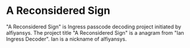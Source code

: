 # A Reconsidered Sign
"A Reconsidered Sign" is Ingress passcode decoding project initiated by alfiyansys.
The project title "A Reconsidered Sign" is a anagram from "Ian Ingress Decoder". 
Ian is a nickname of alfiyansys.

